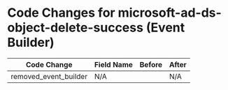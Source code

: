 # Code Changes for microsoft-ad-ds-object-delete-success (Event Builder)

| Code Change | Field Name | Before | After |
|-------------|------------|--------|-------|
| removed_event_builder | N/A |  | N/A |
